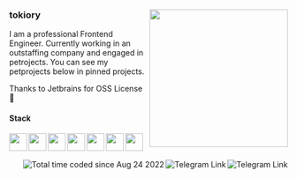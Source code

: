 ### tokiory <img align="right" width="250" src="https://github.com/tokiory/tokiory/assets/101672047/a4899bf8-bb1c-448b-a6d3-fa3f907658c7" />


I am a professional Frontend Engineer. Сurrently working in an outstaffing company and engaged in petrojects. You can see my petprojects below in pinned projects.

Thanks to Jetbrains for OSS License 💖

#### Stack

<img align="left" width="32px" src="https://cdn.jsdelivr.net/gh/devicons/devicon/icons/typescript/typescript-original.svg" />           
<img align="left" width="32px" src="https://cdn.jsdelivr.net/gh/devicons/devicon/icons/javascript/javascript-original.svg" />
<img align="left" width="32px" src="https://cdn.jsdelivr.net/gh/devicons/devicon/icons/go/go-original.svg" />
<img align="left" width="32px" src="https://cdn.jsdelivr.net/gh/devicons/devicon/icons/zig/zig-plain-wordmark.svg" />
<img align="left" width="32px" src="https://cdn.jsdelivr.net/gh/devicons/devicon/icons/vuejs/vuejs-original.svg" />
<img align="left" width="32px" src="https://cdn.jsdelivr.net/gh/devicons/devicon/icons/react/react-original.svg" />
<img align="left" width="32px" src="https://cdn.jsdelivr.net/gh/devicons/devicon/icons/svelte/svelte-original.svg" />

<br><br>

<!-- Badges -->
<a href="https://t.me/tokiory">
  <img align="right" src="https://img.shields.io/badge/Telegram-2CA5E0?style=default&logo=telegram&logoColor=white" alt="Telegram Link">
</a>

<a href="mailto:tokiory.personal@gmail.com">
  <img align="right" src="https://img.shields.io/badge/Gmail-D14836?style=default&logo=gmail&logoColor=white" alt="Telegram Link">
</a>

<a href="https://wakatime.com/@c66660f7-b6cb-48e9-a197-f57d968fb0d0">
  <img align="right" src="https://wakatime.com/badge/user/c66660f7-b6cb-48e9-a197-f57d968fb0d0.svg?style=default" alt="Total time coded since Aug 24 2022" />
</a>
